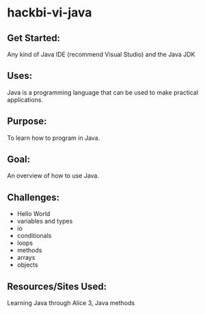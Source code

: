 # hackbi-vi-java

## Get Started:
Any kind of Java IDE (recommend Visual Studio) and the Java JDK

## Uses:
Java is a programming language that can be used to make practical applications.

## Purpose:
To learn how to program in Java.

## Goal:
An overview of how to use Java.

## Challenges:
* Hello World
* variables and types
* io 
* conditionals
* loops
* methods 
* arrays 
* objects

## Resources/Sites Used:
Learning Java through Alice 3, Java methods
